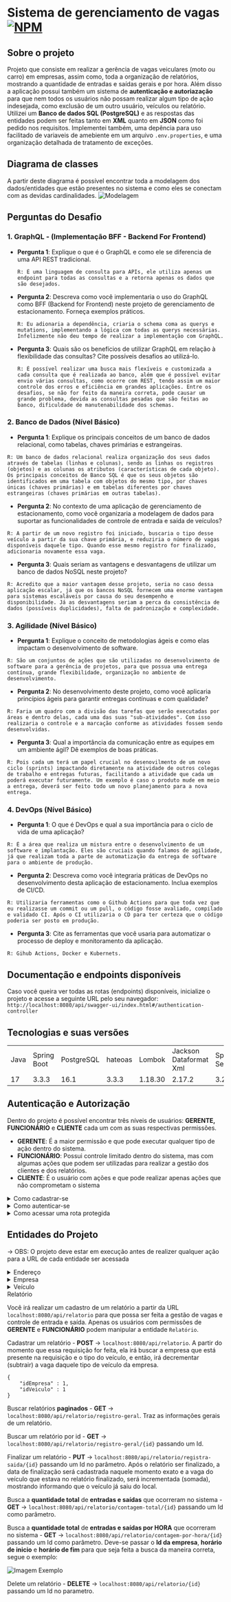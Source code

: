 # Sistema de gerenciamento de vagas [![NPM](https://img.shields.io/npm/l/react)](https://github.com/jvmaiaa/backend-test-java/blob/master/LICENSE)

## Sobre o projeto

Projeto que consiste em realizar a gerência de vagas veiculares (moto ou carro) em empresas, assim como, toda a organização de relatórios, mostrando a quantidade de entradas e saídas gerais e por hora. Além disso a aplicação possui também um sistema de **autenticação e autoriazação** para que nem todos os usuários não possam realizar algum tipo de ação indesejada, como exclusão de um outro usuário, veículos ou relatório. Utilizei um **Banco de dados SQL (PostgreSQL)** e as respostas das entidades podem ser feitas tanto em **XML** quanto em **JSON** como foi pedido nos requisitos. Implementei também, uma depência para uso facilitado de variaveis de amebiente em um arquivo `.env.properties`, e uma organização detalhada de tratamento de exceções.

## Diagrama de classes
A partir deste diagrama é possível encontrar toda a modelagem dos dados/entidades que estão presentes no sistema e como eles se conectam com as devidas cardinalidades.
![Modelagem](Modelagem.png)

## Perguntas do Desafio

### 1. GraphQL - (Implementação BFF - Backend For Frontend)
- **Pergunta 1**: Explique o que é o GraphQL e como ele se diferencia de uma API REST tradicional.

      R: É uma linguagem de consulta para APIs, ele utiliza apenas um endpoint para todas as consultas e a retorna apenas os dados que são desejados.
- **Pergunta 2**: Descreva como você implementaria o uso do GraphQL como BFF (Backend for Frontend) neste projeto de gerenciamento de estacionamento. Forneça exemplos práticos.

      R: Eu adionaria a dependência, criaria o schema coma as querys e mutations, implementando a lógica com todas as querys necessárias. Infelizmente não deu tempo de realizar a implementação com GraphQL.
- **Pergunta 3**: Quais são os benefícios de utilizar GraphQL em relação à flexibilidade das consultas? Cite possíveis desafios ao utilizá-lo.

      R: É possível realizar uma busca mais flexíveis e customizada a cada consulta que é realizada ao banco, além que é possível evitar envio várias consultas, como ocorre com REST, tendo assim um maior controle dos erros e eficiência em grandes aplicações. Entre os desafios, se não for feito da maneira correta, pode causar um grande problema, devida as consultas pesadas que são feitas ao banco, dificuldade de manutenabilidade dos schemas.

### 2. Banco de Dados (Nível Básico)
   - **Pergunta 1**: Explique os principais conceitos de um banco de dados relacional, como tabelas, chaves primárias e estrangeiras.

    R: Um banco de dados relacional realiza organização dos seus dados através de tabelas (linhas e colunas), sendo as linhas os registros (objetos) e as colunas os atributos (características de cada objeto). Os principais conceitos de Banco SQL é que os seus objetos são identificados em uma tabela com objetos do mesmo tipo, por chaves únicas (chaves primárias) e em tabelas diferentes por chaves estrangeiras (chaves primárias em outras tabelas).
   - **Pergunta 2**: No contexto de uma aplicação de gerenciamento de estacionamento, como você organizaria a modelagem de dados para suportar as funcionalidades de controle de entrada e saída de veículos?

    R: A partir de um novo registro foi iniciado, buscaria o tipo desse veículo a partir da sua chave primária, e reduziria o número de vagas disponíveis daquele tipo. Quando esse mesmo registro for finalizado, adicionaria novamente essa vaga.
   - **Pergunta 3**: Quais seriam as vantagens e desvantagens de utilizar um banco de dados NoSQL neste projeto?

    R: Acredito que a maior vantagem desse projeto, seria no caso dessa aplicação escalar, já que os bancos NoSQL fornecem uma enorme vantagem para sistemas escaláveis por causa do seu desempenho e disponibilidade. Já as desvantagens seriam a perca da consistência de dados (possíveis duplicidades), falta de padronização e complexidade.
### 3. Agilidade (Nível Básico)
   - **Pergunta 1**: Explique o conceito de metodologias ágeis e como elas impactam o desenvolvimento de software.

    R: São um conjuntos de ações que são utilizadas no desenvolvimento de software para a gerência de projetos, para que possua uma entrega contínua, grande flexibilidade, organização no ambiente de desenvolvimento. 
   - **Pergunta 2**: No desenvolvimento deste projeto, como você aplicaria princípios ágeis para garantir entregas contínuas e com qualidade?

    R: Faria um quadro com a divisão das tarefas que serão executadas por áreas e dentro delas, cada uma das suas "sub-atividades". Com isso realizaria o controle e a marcação conforme as atividades fossem sendo desenvolvidas.
   - **Pergunta 3**: Qual a importância da comunicação entre as equipes em um ambiente ágil? Dê exemplos de boas práticas.

    R: Pois cada um terá um papel crucial no desenovilmento de um novo ciclo (sprints) impactando diretamente na atividade de outros colegas de trabalho e entregas futuras, facilitando a atividade que cada um poderá executar futuramente. Um exemplo é caso o produto mude em meio a entrega, deverá ser feito todo um novo planejamento para a nova entrega.
### 4. DevOps (Nível Básico)
   - **Pergunta 1**: O que é DevOps e qual a sua importância para o ciclo de vida de uma aplicação?

    R: É a área que realiza um mistura entre o desenvolvimento de um software e implantação. Eles são cruciais quando falamos de agilidade, já que realizam toda a parte de automatização da entrega de software para o ambiente de produção.
   - **Pergunta 2**: Descreva como você integraria práticas de DevOps no desenvolvimento desta aplicação de estacionamento. Inclua exemplos de CI/CD.

    R: Utilizaria ferramentas como o Github Actions para que toda vez que eu realizasse um commit ou um pull, o código fosse avaliado, compilado e validado CI. Após o CI utilizaria o CD para ter certeza que o código poderia ser posto em produção.
   - **Pergunta 3**: Cite as ferramentas que você usaria para automatizar o processo de deploy e monitoramento da aplicação.

    R: Gihub Actions, Docker e Kubernets.

## Documentação e endpoints disponíveis
Caso você queira ver todas as rotas (endpoints) disponíveis, inicialize o projeto e acesse a seguinte URL pelo seu navegador: `http://localhost:8080/api/swagger-ui/index.html#/authentication-controller`

## Tecnologias e suas versões
<table>
  <tr>
    <td>Java</td>
    <td>Spring Boot</td>
    <td>PostgreSQL</td>
    <td>hateoas</td>
    <td>Lombok</td>
    <td>Jackson Dataformat Xml</td>
    <td>Spring Security</td>
    <td>SpringDoc OpenApi</td>
    <td>Java-jwt</td>
    <td>Java-dotenv</td>
  </tr>
  <tr>
    <td>17</td>
    <td>3.3.3</td>
    <td>16.1</td>
    <td>3.3.3</td>
    <td>1.18.30</td>
    <td>2.17.2</td>
    <td>3.2.3</td>
    <td>2.6.0</td>
    <td>4.4.0</td>
    <td>5.2.2</td>
  </tr>
</table>

## Autenticação e Autorização

Dentro do projeto é possível encontrar três níveis de usuários: **GERENTE, FUNCIONÁRIO** e **CLIENTE** cada um com as suas respectivas permissões.
- **GERENTE**: É a maior permissão e que pode executar qualquer tipo de ação dentro do sistema.
- **FUNCIONÁRIO**: Possui controle limitado dentro do sistema, mas com algumas ações que podem ser utilizadas para realizar a gestão dos clientes e dos relatórios.
- **CLIENTE**: É o usuário com ações e que pode realizar apenas ações que não comprometam o sistema

<details>
<summary>Como cadastrar-se</summary>

**CLIENTE:** Deve acessar a URL `localhost:8080/api/usuario/cliente`
**FUNCIONÁRIO:** Deve acessar a URL `localhost:8080/api/usuario/funcionario`
**GERENTE:** Deve acessar a URL `localhost:8080/api/usuario/gerente` 

No corpo da requisição passar a seguinte estrutura **JSON**.
```
{
  "login" : "<seu_login>",
  "senha" : "<seu_senha>"
}
``` 
Automaticamente o seu usuário irá receber a devida permissão por estar cadastrando a partir de determinada URL.
</details>
<details>
<summary>Como autenticar-se</summary>

Deverá acessar o endpoint `localhost:8080/api/auth` passando o seu login e senha que está cadastrado no sistema, através de um arquivo JSON.
```
{
  "login" : "<seu_login>",
  "senha" : "<seu_senha>"
}
``` 
Caso suas credenciais estejam corretas, você receberá um Json Web Token (JWT) semelhante ao seguinte: `eyJhbGciOiJIUzI1NiIsInR5cCI6IkpXVCJ9.eyJpc3MiOiJhdXRoLWFwaSIsInN1YiI6ImNsaSIsImV4cCI6MTcyNjQ3NTkxOX0.KFptyIfkI_-Xa1riZwruf7GDImLMQ0ePDD-rY82HdgE`
</details>
<details>
<summary>Como acessar uma rota protegida</summary>

Com o JWT em mãos, obtido no passo anterior, acesse a uma rota qualquer protegida, passando ele no no campo `Bearer Token` do seu API Client (recomendo o Postman) e execute a requisição. Caso você tenha a permissão desejada, irá ser feito com sucesso.

</details>

## Entidades do Projeto
-> OBS: O projeto deve estar em execução antes de realizer qualquer ação para a URL de cada entidade ser acessada
<details>
<summary>Endereço</summary>

Você irá realizar o cadastro de um endereço a partir da URL `localhost:8080/api/endereco` para que possa ser cadastrada uma empresa futuramente, pois não é possível cadastrar uma empresa sem endereço. O único usuário que pode manipular a entidade `Endereço` é o usuário com a permissão de `GERENTE`. 

Cadastrar um endereço - **POST** -> `localhost:8080/api/endereco`
```
{
    "cep" : "123",
    "rua" : "rua teste",
    "numero" : 20,
    "bairro" : "centro",
    "cidade" : "fualin",
    "estado" : "beltranin"
}
```
Buscar endereços **paginados** - **GET** -> `localhost:8080/api/endereco`

Buscar um endereço por id - **GET** -> `localhost:8080/api/endereco/{id}` passando um Id.

Atualizar um endereço - **PUT** -> `localhost:8080/api/endereco/{id}` passando um Id no parâmetro e um JSON semelhante acima.

Delete um endereço - **DELETE** -> `localhost:8080/api/endereco/{id}` passando um Id no parâmetro.

</details>

<details>
<summary>Empresa</summary>

Você irá realizar um cadastro de uma empresa a partir da URL `localhost:8080/api/empresa` para que possa ser feito um relatório futuramente, pois não é possível cadastrar um relaório sem Veículo e Empresa. O único usuário que pode manipular a entidade `Empresa` é o usuário com a permissão de `GERENTE`. 

Cadastrar uma Empresa - **POST** -> `localhost:8080/api/empresa`
```
{
    "nome" : "João Víctor",
    "cnpj" : "3333",
    "telefone" : [
        "33383383",
        "23883383"
    ],
    "vagasMoto" : 100,
    "vagasCarro" : 100,
    "idEndereco" : 1
    
}
```
Buscar empresas **paginadas** - **GET** -> `localhost:8080/api/empresa`

Buscar uma empresa por id - **GET** -> `localhost:8080/api/empresa/{id}` passando um Id.

Atualizar uma empresa - **PUT** -> `localhost:8080/api/empresa/{id}` passando um Id no parâmetro e um JSON semelhante acima.

Delete uma empresa - **DELETE** -> `localhost:8080/api/empresa/{id}` passando um Id no parâmetro.

</details>

<details>
<summary>Veículo</summary>

Você irá realizar um cadastro de um veículo a partir da URL `localhost:8080/api/veiculo` para que possa ser cadastrada um relatório futuramente, pois não é possível cadastrar um relatório sem veículo e empresa. Todos usuários podem manipular a entidade `Veículo` com limitações para alguns. 

Cadastrar um veículo - **POST** -> `localhost:8080/api/veiculo`. Pode ser feito por **todos usuários**.
```
{
    "marca" : "Fiat",
    "modelo" : "uno",
    "cor" : "Branco",
    "placa" : "ABC-123",
    "tipoDeVeiculo" : "CARRO"
}
```
Buscar veículos **paginados** - **GET** -> `localhost:8080/api/veiculo`. Pode ser feito por **GERENTE** e **FUNCIONÁRIO**.

Buscar um veículo por id - **GET** -> `localhost:8080/api/veiculo/{id}` passando um Id. Pode ser feito por **GERENTE** e **FUNCIONÁRIO**.

Atualizar um veículo - **PUT** -> `localhost:8080/api/veiculo/{id}` passando um Id no parâmetro e um JSON semelhante acima. Pode ser feito por **GERENTE** e **FUNCIONÁRIO**.

Delete um veículo - **DELETE** -> `localhost:8080/api/veiculo/{id}` passando um Id no parâmetro. Pode ser feito por **GERENTE** e **FUNCIONÁRIO**.

</details>

<summary>Relatório</summary>

Você irá realizar um cadastro de um relatório a partir da URL `localhost:8080/api/relatorio` para que possa ser feita a gestão de vagas e controle de entrada e saída. Apenas os usuários com permissões de **GERENTE** e **FUNCIONÁRIO** podem manipular a entidade `Relatório`.

Cadastrar um relatório - **POST** -> `localhost:8080/api/relatorio`. A partir do momento que essa requisição for feita, ela irá buscar a empresa que está presente na requisição e o tipo do veículo, e então, irá decrementar (subtrair) a vaga daquele tipo de veículo da empresa.
```
{
    "idEmpresa" : 1,
    "idVeiculo" : 1
}
```
Buscar relatórios **paginados** - **GET** -> `localhost:8080/api/relatorio/registro-geral`. Traz as informações gerais de um relatório.

Buscar um relatório por id - **GET** -> `localhost:8080/api/relatorio/registro-geral/{id}` passando um Id.

Finalizar um relatório - **PUT** -> `localhost:8080/api/relatorio/registra-saida/{id}` passando um Id no parâmetro. Após o relatório ser finalizado, a data de finalização será cadastrada naquele momento exato e a vaga do veículo que estava no relatório finalizado, será incrementada (somada), mostrando informando que o veículo já saiu do local.

Busca a **quantidade total** de **entradas e saídas** que ocorreram no sistema - **GET** -> `localhost:8080/api/relatorio/contagem-total/{id}` passando um Id como parâmetro.

Busca a **quantidade total** de **entradas e saídas por HORA** que ocorreram no sistema - **GET** -> `localhost:8080/api/relatorio/contagem-por-hora/{id}` passando um Id como parâmetro. Deve-se passar o **Id da empresa**, **horário de inicio** e **horário de fim** para que seja feita a busca da maneira correta, segue o exemplo:

![Imagem Exemplo](Requisicao_Por_Hora.png)

Delete um relatório - **DELETE** -> `localhost:8080/api/relatorio/{id}` passando um Id no parametro.

</details>
